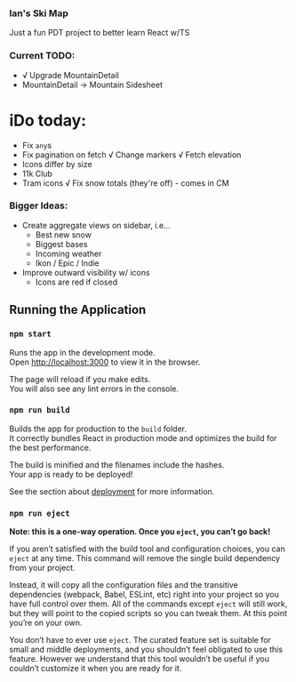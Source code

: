 ### Ian's Ski Map

Just a fun PDT project to better learn React w/TS

### Current TODO:

- √ Upgrade MountainDetail
- MountainDetail -> Mountain Sidesheet

# iDo today:

- Fix `any`s
- Fix pagination on fetch
  √ Change markers
  √ Fetch elevation
- Icons differ by size
- 11k Club
- Tram icons
  √ Fix snow totals (they're off) - comes in CM

### Bigger Ideas:

- Create aggregate views on sidebar, i.e...
  - Best new snow
  - Biggest bases
  - Incoming weather
  - Ikon / Epic / Indie
- Improve outward visibility w/ icons
  - Icons are red if closed

## Running the Application

### `npm start`

Runs the app in the development mode.\
Open [http://localhost:3000](http://localhost:3000) to view it in the browser.

The page will reload if you make edits.\
You will also see any lint errors in the console.

### `npm run build`

Builds the app for production to the `build` folder.\
It correctly bundles React in production mode and optimizes the build for the best performance.

The build is minified and the filenames include the hashes.\
Your app is ready to be deployed!

See the section about [deployment](https://facebook.github.io/create-react-app/docs/deployment) for more information.

### `npm run eject`

**Note: this is a one-way operation. Once you `eject`, you can’t go back!**

If you aren’t satisfied with the build tool and configuration choices, you can `eject` at any time. This command will remove the single build dependency from your project.

Instead, it will copy all the configuration files and the transitive dependencies (webpack, Babel, ESLint, etc) right into your project so you have full control over them. All of the commands except `eject` will still work, but they will point to the copied scripts so you can tweak them. At this point you’re on your own.

You don’t have to ever use `eject`. The curated feature set is suitable for small and middle deployments, and you shouldn’t feel obligated to use this feature. However we understand that this tool wouldn’t be useful if you couldn’t customize it when you are ready for it.
